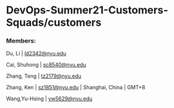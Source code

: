 # DevOps-Summer21-Customers-Squads/customers

### Members: 

Du, Li | ld2342@nyu.edu

Cai, Shuhong |  sc8540@nyu.edu

Zhang, Teng |  tz2179@nyu.edu

Zhang, Ken | sz1851@nyu.edu | Shanghai, China | GMT+8 

Wang,Yu-Hsing | yw5629@nyu.edu



